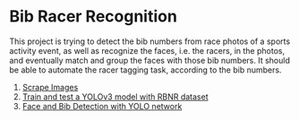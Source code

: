 # Bib Racer Recognition

This project is trying to detect the bib numbers from race photos of a sports activity event, as well as recognize the faces, i.e. the racers, in the photos, and eventually match and group the faces with those bib numbers.  It should be able to automate the racer tagging task, according to the bib numbers.

1. [Scrape Images](https://www.vitaarca.net/post/tech/bib-racer-01-scrape-images/)
2. [Train and test a YOLOv3 model with RBNR dataset](https://www.vitaarca.net/post/tech/bib-racer-02-prepare-rbnr-data-for-yolo/)
3. [Face and Bib Detection with YOLO network](https://www.vitaarca.net/post/tech/bib-racer-03-custom-object-detection/)
